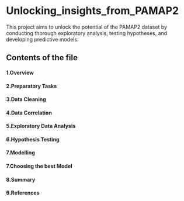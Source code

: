 # Unlocking_insights_from_PAMAP2
This project aims to unlock the potential of the PAMAP2 dataset by conducting thorough exploratory analysis, testing hypotheses, and developing predictive models. 
## Contents of the file
#### 1.Overview
#### 2.Preparatory Tasks
#### 3.Data Cleaning
#### 4.Data Correlation
#### 5.Exploratory Data Analysis
#### 6.Hypothesis Testing
#### 7.Modelling
#### 7.Choosing the best Model
#### 8.Summary
#### 9.References
